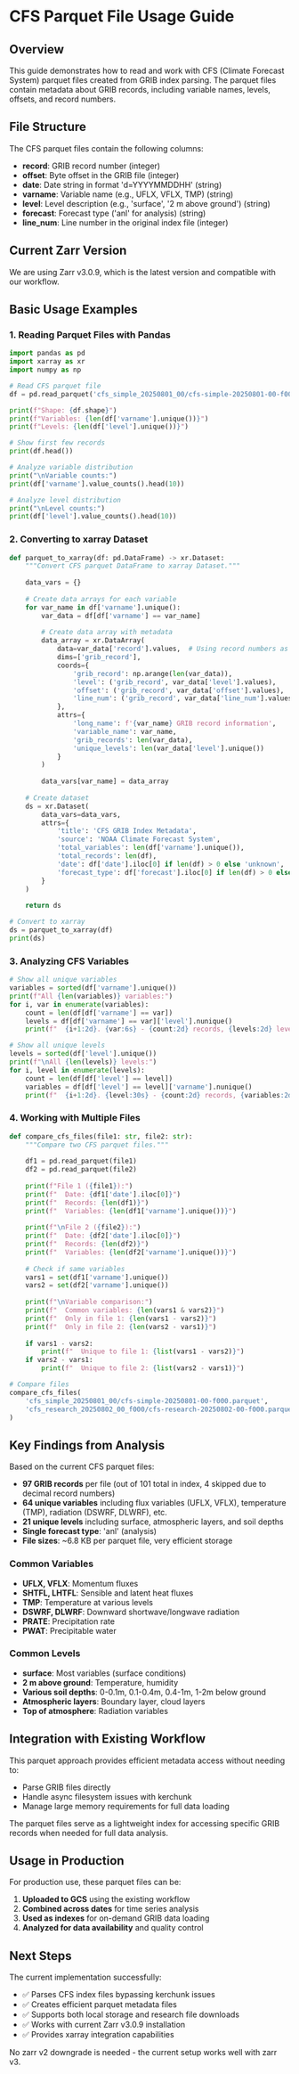 # CFS Parquet File Usage Guide

## Overview

This guide demonstrates how to read and work with CFS (Climate Forecast System) parquet files created from GRIB index parsing. The parquet files contain metadata about GRIB records, including variable names, levels, offsets, and record numbers.

## File Structure

The CFS parquet files contain the following columns:

- **record**: GRIB record number (integer)
- **offset**: Byte offset in the GRIB file (integer) 
- **date**: Date string in format 'd=YYYYMMDDHH' (string)
- **varname**: Variable name (e.g., UFLX, VFLX, TMP) (string)
- **level**: Level description (e.g., 'surface', '2 m above ground') (string)
- **forecast**: Forecast type ('anl' for analysis) (string)
- **line_num**: Line number in the original index file (integer)

## Current Zarr Version

We are using Zarr v3.0.9, which is the latest version and compatible with our workflow.

## Basic Usage Examples

### 1. Reading Parquet Files with Pandas

```python
import pandas as pd
import xarray as xr
import numpy as np

# Read CFS parquet file
df = pd.read_parquet('cfs_simple_20250801_00/cfs-simple-20250801-00-f000.parquet')

print(f"Shape: {df.shape}")
print(f"Variables: {len(df['varname'].unique())}")
print(f"Levels: {len(df['level'].unique())}")

# Show first few records
print(df.head())

# Analyze variable distribution
print("\nVariable counts:")
print(df['varname'].value_counts().head(10))

# Analyze level distribution  
print("\nLevel counts:")
print(df['level'].value_counts().head(10))
```

### 2. Converting to xarray Dataset

```python
def parquet_to_xarray(df: pd.DataFrame) -> xr.Dataset:
    """Convert CFS parquet DataFrame to xarray Dataset."""
    
    data_vars = {}
    
    # Create data arrays for each variable
    for var_name in df['varname'].unique():
        var_data = df[df['varname'] == var_name]
        
        # Create data array with metadata
        data_array = xr.DataArray(
            data=var_data['record'].values,  # Using record numbers as data
            dims=['grib_record'],
            coords={
                'grib_record': np.arange(len(var_data)),
                'level': ('grib_record', var_data['level'].values),
                'offset': ('grib_record', var_data['offset'].values),
                'line_num': ('grib_record', var_data['line_num'].values)
            },
            attrs={
                'long_name': f'{var_name} GRIB record information',
                'variable_name': var_name,
                'grib_records': len(var_data),
                'unique_levels': len(var_data['level'].unique())
            }
        )
        
        data_vars[var_name] = data_array
    
    # Create dataset
    ds = xr.Dataset(
        data_vars=data_vars,
        attrs={
            'title': 'CFS GRIB Index Metadata',
            'source': 'NOAA Climate Forecast System',
            'total_variables': len(df['varname'].unique()),
            'total_records': len(df),
            'date': df['date'].iloc[0] if len(df) > 0 else 'unknown',
            'forecast_type': df['forecast'].iloc[0] if len(df) > 0 else 'unknown'
        }
    )
    
    return ds

# Convert to xarray
ds = parquet_to_xarray(df)
print(ds)
```

### 3. Analyzing CFS Variables

```python
# Show all unique variables
variables = sorted(df['varname'].unique())
print(f"All {len(variables)} variables:")
for i, var in enumerate(variables):
    count = len(df[df['varname'] == var])
    levels = df[df['varname'] == var]['level'].nunique()
    print(f"  {i+1:2d}. {var:6s} - {count:2d} records, {levels:2d} levels")

# Show all unique levels
levels = sorted(df['level'].unique())
print(f"\nAll {len(levels)} levels:")
for i, level in enumerate(levels):
    count = len(df[df['level'] == level])
    variables = df[df['level'] == level]['varname'].nunique()
    print(f"  {i+1:2d}. {level:30s} - {count:2d} records, {variables:2d} variables")
```

### 4. Working with Multiple Files

```python
def compare_cfs_files(file1: str, file2: str):
    """Compare two CFS parquet files."""
    
    df1 = pd.read_parquet(file1)
    df2 = pd.read_parquet(file2)
    
    print(f"File 1 ({file1}):")
    print(f"  Date: {df1['date'].iloc[0]}")
    print(f"  Records: {len(df1)}")
    print(f"  Variables: {len(df1['varname'].unique())}")
    
    print(f"\nFile 2 ({file2}):")
    print(f"  Date: {df2['date'].iloc[0]}")
    print(f"  Records: {len(df2)}")
    print(f"  Variables: {len(df2['varname'].unique())}")
    
    # Check if same variables
    vars1 = set(df1['varname'].unique())
    vars2 = set(df2['varname'].unique())
    
    print(f"\nVariable comparison:")
    print(f"  Common variables: {len(vars1 & vars2)}")
    print(f"  Only in file 1: {len(vars1 - vars2)}")
    print(f"  Only in file 2: {len(vars2 - vars1)}")
    
    if vars1 - vars2:
        print(f"  Unique to file 1: {list(vars1 - vars2)}")
    if vars2 - vars1:
        print(f"  Unique to file 2: {list(vars2 - vars1)}")

# Compare files
compare_cfs_files(
    'cfs_simple_20250801_00/cfs-simple-20250801-00-f000.parquet',
    'cfs_research_20250802_00_f000/cfs-research-20250802-00-f000.parquet'
)
```

## Key Findings from Analysis

Based on the current CFS parquet files:

- **97 GRIB records** per file (out of 101 total in index, 4 skipped due to decimal record numbers)
- **64 unique variables** including flux variables (UFLX, VFLX), temperature (TMP), radiation (DSWRF, DLWRF), etc.
- **21 unique levels** including surface, atmospheric layers, and soil depths
- **Single forecast type**: 'anl' (analysis)
- **File sizes**: ~6.8 KB per parquet file, very efficient storage

### Common Variables
- **UFLX, VFLX**: Momentum fluxes  
- **SHTFL, LHTFL**: Sensible and latent heat fluxes
- **TMP**: Temperature at various levels
- **DSWRF, DLWRF**: Downward shortwave/longwave radiation
- **PRATE**: Precipitation rate
- **PWAT**: Precipitable water

### Common Levels
- **surface**: Most variables (surface conditions)
- **2 m above ground**: Temperature, humidity
- **Various soil depths**: 0-0.1m, 0.1-0.4m, 0.4-1m, 1-2m below ground
- **Atmospheric layers**: Boundary layer, cloud layers
- **Top of atmosphere**: Radiation variables

## Integration with Existing Workflow

This parquet approach provides efficient metadata access without needing to:
- Parse GRIB files directly
- Handle async filesystem issues with kerchunk
- Manage large memory requirements for full data loading

The parquet files serve as a lightweight index for accessing specific GRIB records when needed for full data analysis.

## Usage in Production

For production use, these parquet files can be:
1. **Uploaded to GCS** using the existing workflow
2. **Combined across dates** for time series analysis  
3. **Used as indexes** for on-demand GRIB data loading
4. **Analyzed for data availability** and quality control

## Next Steps

The current implementation successfully:
- ✅ Parses CFS index files bypassing kerchunk issues
- ✅ Creates efficient parquet metadata files
- ✅ Supports both local storage and research file downloads
- ✅ Works with current Zarr v3.0.9 installation
- ✅ Provides xarray integration capabilities

No zarr v2 downgrade is needed - the current setup works well with zarr v3.